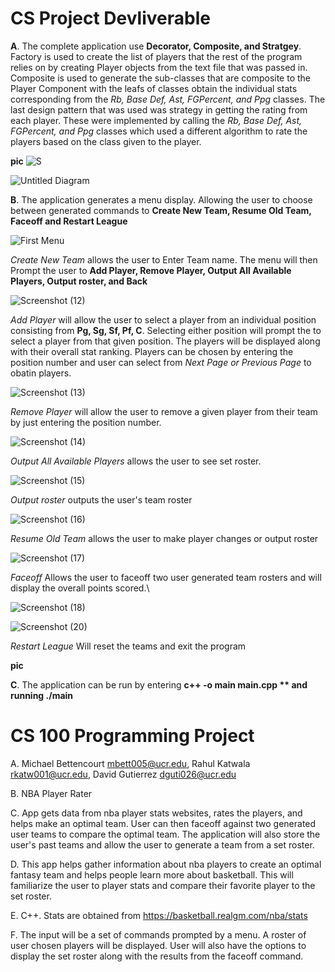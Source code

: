 # CS Project Devliverable 

**A**. The complete application use **Decorator, Composite, and Stratgey**. Factory is used to create the list of players that the rest of the program relies on by creating Player objects from the text file that was passed in. Composite is used to generate the sub-classes that are composite to the Player Component with the leafs of classes obtain the individual stats corresponding from the *Rb, Base Def, Ast, FGPercent, and Ppg* classes. The last design pattern that was used was strategy in getting the rating from each player. These were implemented by calling the *Rb, Base Def, Ast, FGPercent, and Ppg* classes which used a different algorithm to rate the players based on the class given to the player.   

**pic**
![S](https://user-images.githubusercontent.com/43631772/88321104-79b08a00-ccd3-11ea-83fe-b73547148d23.jpg)

![Untitled Diagram](https://user-images.githubusercontent.com/43631772/88323091-88e50700-ccd6-11ea-9592-b08a968b91d5.jpg)



**B**. The application generates a menu display. Allowing the user to choose between generated commands to **Create New Team, Resume Old Team, Faceoff and Restart League** 


![First Menu](https://user-images.githubusercontent.com/62957652/88321007-55ed4400-ccd3-11ea-9255-7840a563e517.png)


*Create New Team* allows the user to Enter Team name. The menu will then Prompt the user to **Add Player, Remove Player, Output All Available Players, Output roster, and Back** 

![Screenshot (12)](https://user-images.githubusercontent.com/62957652/88321357-e166d500-ccd3-11ea-83e7-2d9185229ca3.png)



*Add Player* will allow the user to select a player from an individual position consisting from **Pg, Sg, Sf, Pf, C**. Selecting either position will prompt the to select a player from that given position. The players will be displayed along with their overall stat ranking. Players can be chosen by entering the position number and user can select from *Next Page or Previous Page* to obatin players.

![Screenshot (13)](https://user-images.githubusercontent.com/62957652/88321400-f6436880-ccd3-11ea-8233-fb2901421b55.png)


*Remove Player* will allow the user to remove a given player from their team by just entering the position number. 

![Screenshot (14)](https://user-images.githubusercontent.com/62957652/88321437-04918480-ccd4-11ea-8018-00125bf248f5.png)



*Output All Available Players* allows the user to see set roster.

![Screenshot (15)](https://user-images.githubusercontent.com/62957652/88321463-107d4680-ccd4-11ea-8b76-4fcfb0358038.png)


*Output roster* outputs the user's team roster


![Screenshot (16)](https://user-images.githubusercontent.com/62957652/88321484-1a06ae80-ccd4-11ea-873e-5d1e34fd0482.png)


*Resume Old Team* allows the user to make player changes or output roster

![Screenshot (17)](https://user-images.githubusercontent.com/62957652/88321507-2559da00-ccd4-11ea-8bd5-cc481663e1a9.png)



*Faceoff* Allows the user to faceoff two user generated team rosters and will display the overall points scored.\

![Screenshot (18)](https://user-images.githubusercontent.com/62957652/88321537-30146f00-ccd4-11ea-89f0-de61556e287b.png)

![Screenshot (20)](https://user-images.githubusercontent.com/62957652/88322659-e2006b00-ccd5-11ea-959c-dc08ded35fb1.png)

*Restart League* Will reset the teams and exit the program

**pic**

**C**. The application can be run by entering **c++ -o main main.cpp ** and running ./main** 








# CS 100 Programming Project
A. Michael Bettencourt mbett005@ucr.edu, Rahul Katwala rkatw001@ucr.edu, David Gutierrez dguti026@ucr.edu

B. NBA Player Rater

C. App gets data from nba player stats websites, rates the players, and helps make an optimal team. User can then faceoff against two generated user teams to compare the optimal team. The application will also store the user's past teams and allow the user to generate a team from a set roster. 

D. This app helps gather information about nba players to create an optimal fantasy team and helps people learn more about basketball. This will familiarize the user to player stats and compare their favorite player to the set roster.  

E. C++. Stats are obtained from https://basketball.realgm.com/nba/stats

F. The input will be a set of commands prompted by a menu. A roster of user chosen players will be displayed. User will also have the options to display the set roster along with the results from the faceoff command. 




